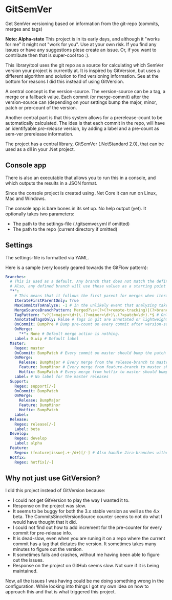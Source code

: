 # GitSemVer
Get SemVer versioning based on information from the git-repo (commits, merges and tags)

**Note: Alpha-state** 
This project is in its early days, and although it "works for me" it might not "work for you". Use at your own risk. If you find any issues or have any suggestions plese create an issue. Or, if you want to contribute then that is super-cool too :).

This library/tool uses the git repo as a source for calculating which SemVer version your project is currently at. It is inspired by
GitVersion, but uses a different algorithm and solution to find versioning information. See at the bottom for reasons I did this instead of using GitVersion.

A central concept is the version-source. The version-source can be a tag, a merge or a fallback value. Each commit (or merge-commit) after
the version-source can (depending on your settings bump the major, minor, patch or pre-count of the version.

Another central part is that this system allows for a prerelease-count to be automatically calculated. The idea is that each commit in the 
repo, will have an identifyable *pre-release* version, by adding a label and a pre-count as sem-ver prerelease information.

The project has a central library, GitSemVer (.NetStandard 2.0), that can be used as a dll in your .Net project.

## Console app
There is also an executable that allows you to run this in a console, and which outputs the results in a JSON format.

Since the console project is created using .Net Core it can run on Linux, Mac and Windows.

The console app is bare bones in its set up. No help output (yet). It optionally takes two parameters:
* The path to the settings-file (.\gitsemver.yml if omitted)
* The path to the repo (current directory if omitted)

## Settings
The settings-file is formatted via YAML. 

Here is a sample (very loosely geared towards the GitFlow pattern):
```yaml
Branches:
  # This is used as a default. Any branch that does not match the defined branch-regexes will use this.
  # Also, any defined branch will use these values as a starting point and will override only values defined.
  "*": 
    # This means that it follows the first parent for merges when iterating. This prevents pollution from other branches.
    IterateFirstParentOnly: True 
    MaxCommitsToAnalyze: -1 # In the unlikely event that analyzing takes too long, restrict the number of commits to iterate. 
    MergeSourceBranchPattern: Merged?\s+(?>(?>remote-tracking)|(?>branch)\s+)?(?<from>.+)\s+into\s+.* # How the 'from'-branch is detected via regex. 
    TagPattern: ^v?(?<major>\d+)\.(?<minor>\d+)\.(?<patch>\d+).*$ # Only tags that matches are considered (has major, minor and patch)
    AnnotatedTagsOnly: False # Tags in git are annotated or lightweight.
    OnCommit: BumpPre # Bump pre-count on every commit after version-source.
    OnMerge:
      "*": None # Default merge action is nothing.
    Label: 0.wip # Default label
  Master:
    Regex: master
    OnCommit: BumpPatch # Every commit on master should bump the patch number.
    OnMerge:
      Release: BumpMajor # Every merge from the release-branch to master should bump master (this may not be what you want, for illustration purposes only)
      Feature: BumpMinor # Every merge from feature-branch to master should bump minor.
      Hotfix: BumpPatch # Every merge from hotfix to master should bump the patch-number.
    Label: # No label for the master releases
  Support:
    Regex: support[/-]
    OnCommit: BumpPatch
    OnMerge:
      Release: BumpMajor
      Feature: BumpMinor
      Hotfix: BumpPatch
    Label:
  Release:
    Regex: release[/-]
    Label: beta
  Develop:
    Regex: develop
    Label: alpha
  Feature:
    Regex: (feature|issue|.+-/d+)[/-] # Also handle Jira-branches without feature or issue-prefix
  Hotfix:
    Regex: hotfix[/-]
```

## Why not just use GitVersion?
I did this project instead of GitVersion because:
* I could not get GitVersion to play the way I wanted it to.
* Response on the project was slow.
* It seems to be buggy for both the 3.x stable version as well as the 4.x beta. The CommitsSinceVersionSource counter seems to not do what I would have thought that it did.
* I could not find out how to add increment for the pre-counter for every commit for pre-release info.
* It is dead-slow, even when you are runing it on a repo where the current commit has a tag that dictates the version. It sometimes takes many minutes to figure out the version.
* It sometimes fails and crashes, without me having been able to figure out the issues.
* Response on the project on GitHub seems slow. Not sure if it is being maintained.

Now, all the issues I was having could be me doing something wrong in the configuration. While looking into things I got my own idea on how to approach this and that is what triggered this project.

